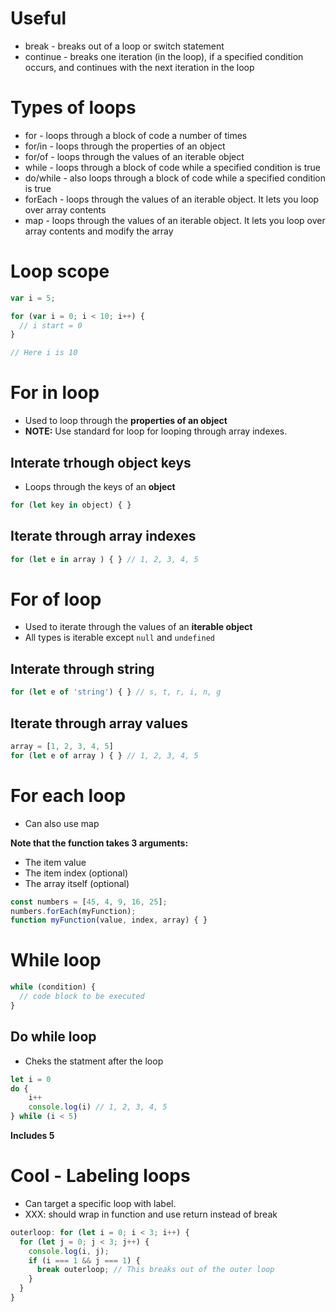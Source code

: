 
# Useful 
* break - breaks out of a loop or switch statement
* continue - breaks one iteration (in the loop), if a specified condition occurs, and continues with the next iteration in the loop

# Types of loops
* for - loops through a block of code a number of times
* for/in - loops through the properties of an object
* for/of - loops through the values of an iterable object
* while - loops through a block of code while a specified condition is true
* do/while - also loops through a block of code while a specified condition is true
* forEach - loops through the values of an iterable object. It lets you loop over array contents
* map - loops through the values of an iterable object. It lets you loop over array contents and modify the array


# Loop scope
```javascript
var i = 5;

for (var i = 0; i < 10; i++) {
  // i start = 0
}

// Here i is 10
```


# For in loop
* Used to loop through the **properties of an object**
* **NOTE:** Use standard for loop for looping through array indexes. 

## Interate trhough object keys
* Loops through the keys of an **object**
```javascript
for (let key in object) { }
```

## Iterate through array indexes
```javascript
for (let e in array ) { } // 1, 2, 3, 4, 5
```

# For of loop
* Used to iterate through the values of an **iterable object**
* All types is iterable except `null` and `undefined` 

## Interate through string
```javascript
for (let e of 'string') { } // s, t, r, i, n, g
```

## Iterate through array values
```javascript
array = [1, 2, 3, 4, 5]
for (let e of array ) { } // 1, 2, 3, 4, 5
```

# For each loop
* Can also use map 


**Note that the function takes 3 arguments:**
* The item value
* The item index (optional)
* The array itself (optional)

```javascript
const numbers = [45, 4, 9, 16, 25];
numbers.forEach(myFunction);
function myFunction(value, index, array) { }
```

#  While loop
```javascript
while (condition) {
  // code block to be executed
}
```

## Do while loop
* Cheks the statment after the loop

```javascript
let i = 0
do {
    i++
    console.log(i) // 1, 2, 3, 4, 5
} while (i < 5)
```
**Includes 5**



# Cool - Labeling loops
* Can target a specific loop with label. 
* XXX: should wrap in function and use return instead of break

```javascript
outerloop: for (let i = 0; i < 3; i++) {
  for (let j = 0; j < 3; j++) {
    console.log(i, j);
    if (i === 1 && j === 1) {
      break outerloop; // This breaks out of the outer loop
    }
  }
}
```



